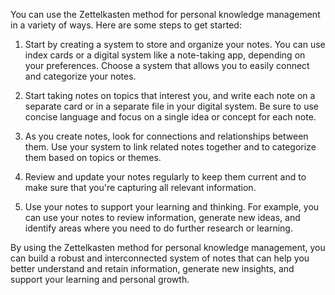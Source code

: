 You can use the Zettelkasten method for personal knowledge management in a variety of ways. Here are some steps to get started:

1.  Start by creating a system to store and organize your notes. You can use index cards or a digital system like a note-taking app, depending on your preferences. Choose a system that allows you to easily connect and categorize your notes.
    
2.  Start taking notes on topics that interest you, and write each note on a separate card or in a separate file in your digital system. Be sure to use concise language and focus on a single idea or concept for each note.
    
3.  As you create notes, look for connections and relationships between them. Use your system to link related notes together and to categorize them based on topics or themes.
    
4.  Review and update your notes regularly to keep them current and to make sure that you're capturing all relevant information.
    
5.  Use your notes to support your learning and thinking. For example, you can use your notes to review information, generate new ideas, and identify areas where you need to do further research or learning.
    

By using the Zettelkasten method for personal knowledge management, you can build a robust and interconnected system of notes that can help you better understand and retain information, generate new insights, and support your learning and personal growth.